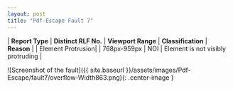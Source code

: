 ```yaml
---
layout: post
title: "Pdf-Escape Fault 7"
---
```

| **Report Type** | **Distinct RLF No.** | **Viewport Range** | **Classification** | **Reason** |
| Element Protrusion|  | 768px-959px | NOI | Element is not visibly protruding | 

![Screenshot of the fault]({{ site.baseurl }}/assets/images/Pdf-Escape/fault7/overflow-Width863.png){: .center-image }